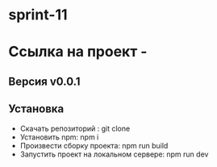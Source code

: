 # sprint-11

# Ссылка на проект - 

## Версия v0.0.1

## Установка
* Скачать репозиторий : git clone 
* Установить npm: npm i
* Произвести сборку проекта: npm run build
* Запустить проект на локальном сервере: npm run dev
